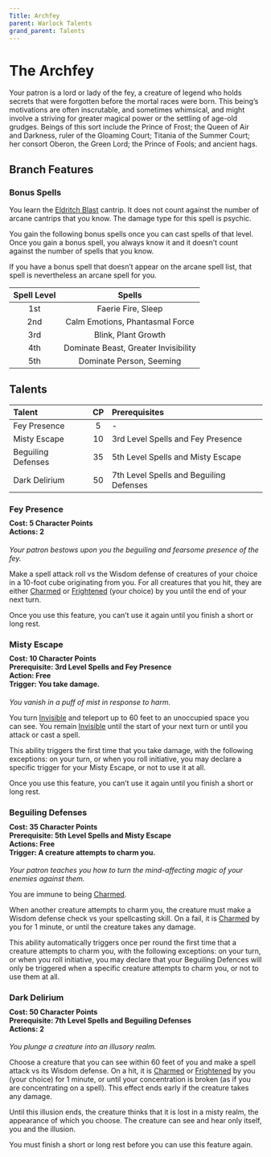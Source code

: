 ```yaml
---
Title: Archfey
parent: Warlock Talents
grand_parent: Talents
---
```

 
# The Archfey
Your patron is a lord or lady of the fey, a creature of legend who holds secrets that were forgotten before the mortal races were born. This being’s motivations are often inscrutable, and sometimes whimsical, and might involve a striving for greater magical power or the settling of age-old grudges. Beings of this sort include the Prince of Frost; the Queen of Air and Darkness, ruler of the Gloaming Court; Titania of the Summer Court; her consort Oberon, the Green Lord; the Prince of Fools; and ancient hags.

## Branch Features

### Bonus Spells
You learn the [Eldritch Blast](https://stormchaserroleplaying.com/stormchaserRPG/Spells/Cantrips/Evocation/#eldritch-blast) cantrip. It does not count against the number of arcane cantrips that you know. The damage type for this spell is psychic.

You gain the following bonus spells once you can cast spells of that level. Once you gain a bonus spell, you always know it and it doesn’t count against the number of spells that you know.

If you have a bonus spell that doesn’t appear on the arcane spell list, that spell is nevertheless an arcane spell for you.

| Spell Level | Spells |
|:-----------:|:------:|
| 1st | Faerie Fire, Sleep |
| 2nd | Calm Emotions, Phantasmal Force |
| 3rd | Blink, Plant Growth |
| 4th | Dominate Beast, Greater Invisibility |
| 5th | Dominate Person, Seeming |

## Talents
 
| Talent | CP | Prerequisites |
|:-------|:--:|:--------------|
| Fey Presence       | 5  | - |
| Misty Escape       | 10 | 3rd Level Spells and Fey Presence |
| Beguiling Defenses | 35 | 5th Level Spells and Misty Escape |
| Dark Delirium      | 50 | 7th Level Spells and Beguiling Defenses |

###  Fey Presence

<div style="margin-top:-10px;"></div>
 
#### **Cost:** 5 Character Points<br>**Actions:** 2
*Your patron bestows upon you the beguiling and fearsome presence of the fey.*

Make a spell attack roll vs the Wisdom defense of creatures of your choice in a 10-foot cube originating from you. For all creatures that you hit, they are either [Charmed](https://stormchaserroleplaying.com/stormchaserRPG/Conditions/Charmed/) or [Frightened](https://stormchaserroleplaying.com/stormchaserRPG/Conditions/Frightened/) (your choice) by you until the end of your next turn.

Once you use this feature, you can’t use it again until you finish a short or long rest.

### Misty Escape

<div style="margin-top:-10px;"></div>

#### **Cost:** 10 Character Points<br>**Prerequisite:** 3rd Level Spells and Fey Presence<br>**Action:** Free<br>**Trigger:** You take damage.
*You vanish in a puff of mist in response to harm.*

You turn [Invisible](https://stormchaserroleplaying.com/stormchaserRPG/Conditions/Invisible/) and teleport up to 60 feet to an unoccupied space you can see. You remain [Invisible](https://stormchaserroleplaying.com/stormchaserRPG/Conditions/Invisible/) until the start of your next turn or until you attack or cast a spell.

This ability triggers the first time that you take damage, with the following exceptions: on your turn, or when you roll initiative, you may declare a specific trigger for your Misty Escape, or not to use it at all.

Once you use this feature, you can’t use it again until you finish a short or long rest.

###  Beguiling Defenses
 
<div style="margin-top:-10px;"></div>

#### **Cost:** 35 Character Points<br>**Prerequisite:** 5th Level Spells and Misty Escape<br>**Actions:** Free<br>**Trigger:** A creature attempts to charm you.
*Your patron teaches you how to turn the mind-affecting magic of your enemies against them.*

You are immune to being [Charmed](https://stormchaserroleplaying.com/stormchaserRPG/Conditions/Charmed/).

When another creature attempts to charm you, the creature must make a Wisdom defense check vs your spellcasting skill. On a fail, it is [Charmed](https://stormchaserroleplaying.com/stormchaserRPG/Conditions/Charmed/) by you for 1 minute, or until the creature takes any damage.

This ability automatically triggers once per round the first time that a creature attempts to charm you, with the following exceptions: on your turn, or when you roll initiative, you may declare that your Beguiling Defences will only be triggered when a specific creature attempts to charm you, or not to use them at all.

### Dark Delirium

<div style="margin-top:-10px;"></div>
 
#### **Cost:** 50 Character Points<br>**Prerequisite:** 7th Level Spells and Beguiling Defenses<br>**Actions:** 2
*You plunge a creature into an illusory realm.*

Choose a creature that you can see within 60 feet of you and make a spell attack vs its Wisdom defense. On a hit, it is [Charmed](https://stormchaserroleplaying.com/stormchaserRPG/Conditions/Charmed/) or [Frightened](https://stormchaserroleplaying.com/stormchaserRPG/Conditions/Frightened/) by you (your choice) for 1 minute, or until your concentration is broken (as if you are concentrating on a spell). This effect ends early if the creature takes any damage.

Until this illusion ends, the creature thinks that it is lost in a misty realm, the appearance of which you choose. The creature can see and hear only itself, you and the illusion.

You must finish a short or long rest before you can use this feature again.
